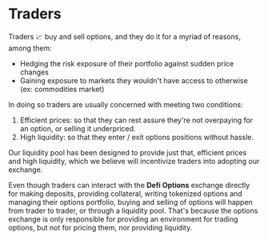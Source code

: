 # Traders

Traders 📈 buy and sell options, and they do it for a myriad of reasons, among them:

* Hedging the risk exposure of their portfolio against sudden price changes
* Gaining exposure to markets they wouldn't have access to otherwise (ex: commodities market)

In doing so traders are usually concerned with meeting two conditions:

1. Efficient prices: so that they can rest assure they're not overpaying for an option, or selling it underpriced.
2. High liquidity: so that they enter / exit options positions without hassle.

Our liquidity pool has been designed to provide just that, efficient prices and high liquidity, which we believe will incentivize traders into adopting our exchange.

Even though traders can interact with the **Defi Options** exchange directly for making deposits, providing collateral, writing tokenized options and managing their options portfolio, buying and selling of options will happen from trader to trader, or through a liquidity pool. That's because the options exchange is only responsible for providing an environment for trading options, but not for pricing them, nor providing liquidity.

